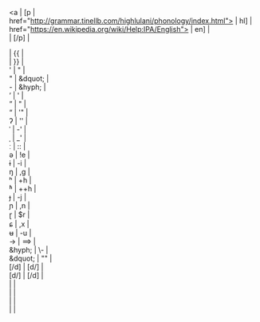 <!DOCTYPE html>
<ipa><a | [p | <br>
href="http://grammar.tinellb.com/highlulani/phonology/index.html"> | hl] | <br>
href="https://en.wikipedia.org/wiki/Help:IPA/English"> | en] | <br>
</a></ipa> | [/p] | <br>
<div class="definition"> | {{ | <br>
</div> | }} | <br>
' | &quot; | <br>
" | &dquot; | <br>
- | &hyph; | <br>
&rsquo; | ' | <br>
&rdquo; | " | <br>
&ldquo; | '" | <br>
&#x294; | '' | <br> <!-- glottal stop -->
&#x2c8; | -' | <br> <!-- primary stress -->
&#x2cc; | _' | <br> <!-- secondary stress -->
&#x2d0; | :: | <br> <!-- length mark -->
&#x259; | !e | <br> <!-- schwa -->
&#x268; | -i | <br> <!-- barred i -->
&#x14b; | ,g | <br> <!-- eng -->
&#x2b0; | +h | <br> <!-- aspiration -->
&#x2b1; | ++h | <br> <!-- breathy voice -->
&#x25f; | -j | <br> <!-- barred j -->
&#x272; | ,n | <br> <!-- palatal n -->
&#x27d; | $r | <br> <!-- retroflex flap -->
&#x255; | ,x | <br> <!-- curl-tailed c -->
&#x289; | -u | <br> <!-- barred u -->
&rarr; | ==> | <br>
&hyph; | \- | <br>
&dquot; | "" | <br>
[/d] | [d/] | <br>
[d/] | [/d] | <br>
<high\-lulani> | <high-lulani> | <br>
</high\-lulani> | </high-lulani> | <br>
<small\-caps> | <small-caps> | <br>
</small\-caps> | </small-caps> | <br>
